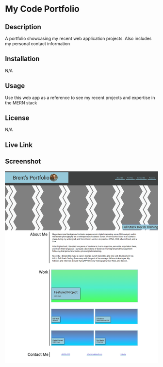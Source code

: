 # My Code Portfolio

## Description
A portfolio showcasing my recent web application projects. Also includes my personal contact information

## Installation
N/A

## Usage
Use this web app as a reference to see my recent projects and expertise in the MERN stack

## License
N/A

## Live Link


## Screenshot
![Web Portfolio Screenshot](assets/images/portfolio%20screenshot.png)